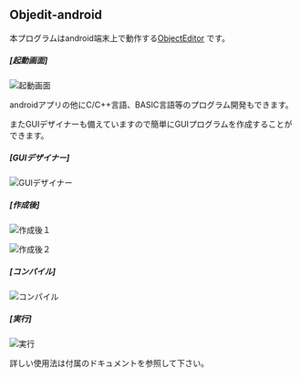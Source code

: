 ## Objedit-android
  
本プログラムはandroid端末上で動作する[ObjectEditor](https://github.com/kousoz80/ObjectEditor) です。
  
##### [起動画面]
  
![起動画面](https://i.imgur.com/gn7yZ3l.png)
  
androidアプリの他にC/C++言語、BASIC言語等のプログラム開発もできます。
  
またGUIデザイナーも備えていますので簡単にGUIプログラムを作成することができます。
  
##### [GUIデザイナー]
  
![GUIデザイナー](https://i.imgur.com/LlAU0M1.png)
  
##### [作成後]
  
![作成後１](https://i.imgur.com/y6Yxaa4.png)
  
![作成後２](https://i.imgur.com/uT9Qxht.png)
  
##### [コンパイル]
  
![コンパイル](https://i.imgur.com/qQx87PR.png)
  
##### [実行]
   
![実行](https://i.imgur.com/oB7E8Eg.png)
  
詳しい使用法は付属のドキュメントを参照して下さい。



